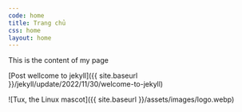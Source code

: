 ```yaml
---
code: home
title: Trang chủ
css: home
layout: home
---
```


This is the content of my page

[Post wellcome to jekyll]({{ site.baseurl }}/jekyll/update/2022/11/30/welcome-to-jekyll)

![Tux, the Linux mascot]({{ site.baseurl }}/assets/images/logo.webp)

